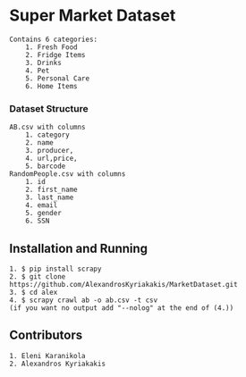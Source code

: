 # Super Market Dataset

    Contains 6 categories:
        1. Fresh Food
        2. Fridge Items
        3. Drinks
        4. Pet
        5. Personal Care
        6. Home Items
### Dataset Structure
    AB.csv with columns
        1. category
        2. name
        3. producer,
        4. url,price,
        5. barcode
    RandomPeople.csv with columns
        1. id
        2. first_name
        3. last_name
        4. email
        5. gender
        6. SSN

## Installation and Running

    1. $ pip install scrapy
    2. $ git clone https://github.com/AlexandrosKyriakakis/MarketDataset.git
    3. $ cd alex
    4. $ scrapy crawl ab -o ab.csv -t csv
    (if you want no output add "--nolog" at the end of (4.))

## Contributors

    1. Eleni Karanikola
    2. Alexandros Kyriakakis

